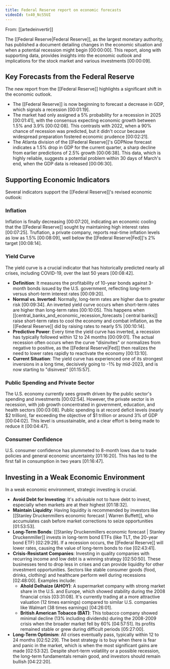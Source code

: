 ```yaml
---
title: Federal Reserve report on economic forecasts
videoId: tx40_NcS5UI
---
```


From: [[artedeinvertir]] <br/> 

The [[Federal Reserve|Federal Reserve]], as the largest monetary authority, has published a document detailing changes in the economic situation and when a potential recession might begin <a class="yt-timestamp" data-t="00:00:00">[00:00:00]</a>. This report, along with supporting data, provides insights into the economic outlook and implications for the stock market and various investments <a class="yt-timestamp" data-t="00:00:09">[00:00:09]</a>.

## Key Forecasts from the Federal Reserve

The new report from the [[Federal Reserve]] highlights a significant shift in the economic outlook.
*   The [[Federal Reserve]] is now beginning to forecast a decrease in GDP, which signals a recession <a class="yt-timestamp" data-t="00:01:19">[00:01:19]</a>.
*   The market had only assigned a 5% probability for a recession in 2025 <a class="yt-timestamp" data-t="00:01:41">[00:01:41]</a>, with the consensus expecting economic growth between 1.5% and 3.9% <a class="yt-timestamp" data-t="00:02:08">[00:02:08]</a>. This contrasts with 2022, when a 90% chance of recession was predicted, but it didn't occur because widespread preparation fostered economic prudence <a class="yt-timestamp" data-t="00:02:21">[00:02:21]</a>.
*   The Atlanta division of the [[Federal Reserve]]'s GDPNow forecast indicates a 1.5% drop in GDP for the current quarter, a sharp decline from earlier predictions of 2.5% growth <a class="yt-timestamp" data-t="00:06:38">[00:06:38]</a>. This data, which is highly reliable, suggests a potential problem within 30 days of March's end, when the GDP data is released <a class="yt-timestamp" data-t="00:06:30">[00:06:30]</a>.

## Supporting Economic Indicators

Several indicators support the [[Federal Reserve]]'s revised economic outlook:

### Inflation
Inflation is finally decreasing <a class="yt-timestamp" data-t="00:07:20">[00:07:20]</a>, indicating an economic cooling that the [[Federal Reserve]] sought by maintaining high interest rates <a class="yt-timestamp" data-t="00:07:25">[00:07:25]</a>. Truflation, a private company, reports real-time inflation levels as low as 1.5% <a class="yt-timestamp" data-t="00:08:09">[00:08:09]</a>, well below the [[Federal Reserve|Fed]]'s 2% target <a class="yt-timestamp" data-t="00:08:14">[00:08:14]</a>.

### Yield Curve
The yield curve is a crucial indicator that has historically predicted nearly all crises, including COVID-19, over the last 50 years <a class="yt-timestamp" data-t="00:08:42">[00:08:42]</a>.
*   **Definition**: It measures the profitability of 10-year bonds against 3-month bonds issued by the U.S. government, reflecting long-term versus short-term interest rates <a class="yt-timestamp" data-t="00:09:20">[00:09:20]</a>.
*   **Normal vs. Inverted**: Normally, long-term rates are higher due to greater risk <a class="yt-timestamp" data-t="00:09:34">[00:09:34]</a>. An inverted yield curve occurs when short-term rates are higher than long-term rates <a class="yt-timestamp" data-t="00:10:05">[00:10:05]</a>. This happens when [[central_banks_and_economic_recession_forecasts | central banks]] raise short-term rates to cool the economy and combat inflation, as the [[Federal Reserve]] did by raising rates to nearly 5% <a class="yt-timestamp" data-t="00:10:14">[00:10:14]</a>.
*   **Predictive Power**: Every time the yield curve has inverted, a recession has typically followed within 12 to 24 months <a class="yt-timestamp" data-t="00:09:01">[00:09:01]</a>. The actual recession often occurs when the curve "disinvites" or normalizes from negative to positive, as the [[Federal Reserve|Fed]] then realizes the need to lower rates rapidly to reactivate the economy <a class="yt-timestamp" data-t="00:13:10">[00:13:10]</a>.
*   **Current Situation**: The yield curve has experienced one of its strongest inversions in a long time, decisively going to -1% by mid-2023, and is now starting to "disinvest" <a class="yt-timestamp" data-t="01:15:57">[01:15:57]</a>.

### Public Spending and Private Sector
The U.S. economy currently sees growth driven by the public sector's spending and investments <a class="yt-timestamp" data-t="00:02:54">[00:02:54]</a>. However, the private sector is in recession, with job growth concentrated in government, education, and health sectors <a class="yt-timestamp" data-t="00:03:08">[00:03:08]</a>. Public spending is at record deficit levels (nearly $2 trillion), far exceeding the objective of $1 trillion or around 3% of GDP <a class="yt-timestamp" data-t="00:04:02">[00:04:02]</a>. This level is unsustainable, and a clear effort is being made to reduce it <a class="yt-timestamp" data-t="00:04:47">[00:04:47]</a>.

### Consumer Confidence
U.S. consumer confidence has plummeted to 8-month lows due to trade policies and general economic uncertainty <a class="yt-timestamp" data-t="01:16:20">[01:16:20]</a>. This has led to the first fall in consumption in two years <a class="yt-timestamp" data-t="01:16:47">[01:16:47]</a>.

## Investing in a Weak Economic Environment
In a weak economic environment, strategic investing is crucial.
*   **Avoid Debt for Investing**: It's advisable not to have debt to invest, especially when markets are at their highest <a class="yt-timestamp" data-t="01:18:32">[01:18:32]</a>.
*   **Maintain Liquidity**: Having liquidity is recommended by investors like [[Stanley Druckenmillers economic forecast | Warren Buffett]], who accumulates cash before market corrections to seize opportunities <a class="yt-timestamp" data-t="01:53:53">[01:53:53]</a>.
*   **Long-Term Bonds**: [[Stanley Druckenmillers economic forecast | Stanley Druckenmiller]] invests in long-term bond ETFs (like TLT, the 20-year bond ETF) <a class="yt-timestamp" data-t="02:29:29">[02:29:29]</a>. If a recession occurs, the [[Federal Reserve]] will lower rates, causing the value of long-term bonds to rise <a class="yt-timestamp" data-t="02:43:41">[02:43:41]</a>.
*   **Crisis-Resistant Companies**: Investing in quality companies with recurring income and low debt is a winning strategy <a class="yt-timestamp" data-t="02:50:50">[02:50:50]</a>. These businesses tend to drop less in crises and can provide liquidity for other investment opportunities. Sectors like stable consumer goods (food, drinks, clothing) and healthcare perform well during recessions <a class="yt-timestamp" data-t="02:48:00">[02:48:00]</a>. Examples include:
    *   **Ahold Delhaize (AHOY)**: A supermarket company with strong market share in the U.S. and Europe, which showed stability during the 2008 financial crisis <a class="yt-timestamp" data-t="03:31:08">[03:31:08]</a>. It's currently trading at a more attractive valuation (12 times earnings) compared to similar U.S. companies like Walmart (38 times earnings) <a class="yt-timestamp" data-t="04:26:01">[04:26:01]</a>.
    *   **British American Tobacco (BAT)**: This tobacco company showed minimal decline (13% including dividends) during the 2008-2009 crisis when the broader market fell by 60% <a class="yt-timestamp" data-t="04:57:51">[04:57:51]</a>. Its profits remained stable or grew during difficult periods <a class="yt-timestamp" data-t="05:27:00">[05:27:00]</a>.
*   **Long-Term Optimism**: All crises eventually pass, typically within 12 to 24 months <a class="yt-timestamp" data-t="02:52:29">[02:52:29]</a>. The best strategy is to buy when there is fear and panic in the market, which is when the most significant gains are made <a class="yt-timestamp" data-t="02:53:32">[02:53:32]</a>. Despite short-term volatility or a possible recession, the long-term fundamentals remain good, and investors should remain bullish <a class="yt-timestamp" data-t="04:22:20">[04:22:20]</a>.